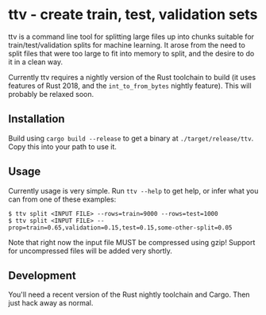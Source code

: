ttv - create train, test, validation sets
=========================================

ttv is a command line tool for splitting large files up into chunks suitable for train/test/validation splits for machine learning. It arose from the need to split files that were too large to fit into memory to split, and the desire to do it in a clean way.

Currently ttv requires a nightly version of the Rust toolchain to build (it uses features of Rust 2018, and the `int_to_from_bytes` nightly feature). This will probably be relaxed soon.

Installation
------------

Build using `cargo build --release` to get a binary at `./target/release/ttv`. Copy this into your path to use it.

Usage
-----

Currently usage is very simple. Run `ttv --help` to get help, or infer what you can from one of these examples:

    $ ttv split <INPUT FILE> --rows=train=9000 --rows=test=1000
    $ ttv split <INPUT FILE> --prop=train=0.65,validation=0.15,test=0.15,some-other-split=0.05

Note that right now the input file MUST be compressed using gzip! Support for uncompressed files will be added very shortly.

Development
-----------

You'll need a recent version of the Rust nightly toolchain and Cargo. Then just hack away as normal.
